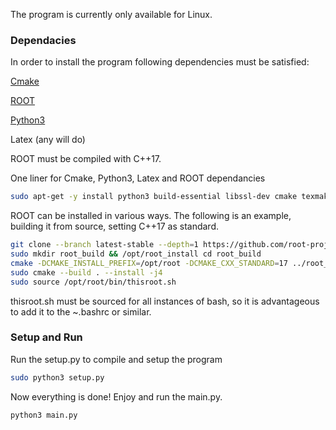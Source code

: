 The program is currently only available for Linux.

### Dependacies

In order to install the program following dependencies must be satisfied:

[Cmake](https://cmake.org/download/)

[ROOT](https://root.cern/install/)

[Python3](https://www.python.org/downloads/)

Latex (any will do)

ROOT must be compiled with C++17.

One liner for Cmake, Python3, Latex and ROOT dependancies
```bash
sudo apt-get -y install python3 build-essential libssl-dev cmake texmaker dpkg-dev g++ gcc binutils libx11-dev libxpm-dev libxft-dev libxext-dev
```

ROOT can be installed in various ways. The following is an example, building it from source, setting C++17 as standard.

```bash
git clone --branch latest-stable --depth=1 https://github.com/root-project/root.git root_src
sudo mkdir root_build && /opt/root_install cd root_build
cmake -DCMAKE_INSTALL_PREFIX=/opt/root -DCMAKE_CXX_STANDARD=17 ../root_src
sudo cmake --build . --install -j4
sudo source /opt/root/bin/thisroot.sh
```
thisroot.sh must be sourced for all instances of bash, so it is advantageous to add it to the ~.bashrc or similar.

### Setup and Run

Run the setup.py to compile and setup the program
```bash
sudo python3 setup.py
```

Now everything is done! Enjoy and run the main.py.
```bash
python3 main.py
```

